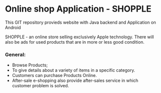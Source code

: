 # Online shop Application - SHOPPLE
This GIT repository provieds website with Java backend and Application on Android

SHOPPLE - an online store selling exclusively Apple technology. There will also be ads for used products that are in more or less good condition.

### General:
- Browse Products;
- To give details about a variety of items in a specific category.
- Customers can purchase Products Online.
- After-sale e-shopping also provide after-sales service in which customer problem is solved.
